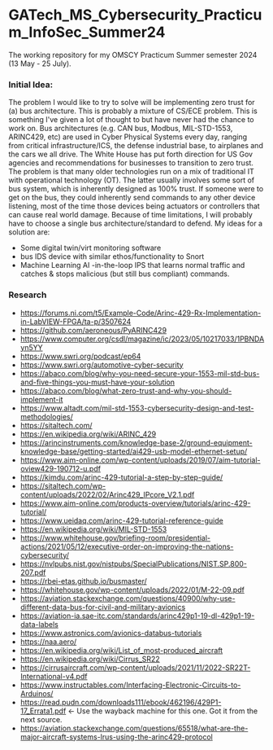 # GATech_MS_Cybersecurity_Practicum_InfoSec_Summer24
The working repository for my OMSCY Practicum Summer semester 2024 (13 May - 25 July).

### Initial Idea:
The problem I would like to try to solve will be implementing zero trust for (a) bus architecture. This is probably a mixture of CS/ECE problem. This is something I've given a lot of thought to but have never had the chance to work on. Bus architectures (e.g. CAN bus, Modbus, MIL-STD-1553, ARINC429, etc) are used in Cyber Physical Systems every day, ranging from critical infrastructure/ICS, the defense industrial base, to airplanes and the cars we all drive. The White House has put forth direction for US Gov agencies and recommendations for businesses to transition to zero trust. The problem is that many older technologies run on a mix of traditional IT with operational technology (OT). The latter usually involves some sort of bus system, which is inherently designed as 100% trust. If someone were to get on the bus, they could inherently send commands to any other device listening, most of the time those devices being actuators or controllers that can cause real world damage. Because of time limitations, I will probably have to choose a single bus architecture/standard to defend. My ideas for a solution are:

- Some digital twin/virt monitoring software
- bus IDS device with similar ethos/functionality to Snort
- Machine Learning AI -in-the-loop IPS that learns normal traffic and catches & stops malicious (but still bus compliant) commands.

### Research
- https://forums.ni.com/t5/Example-Code/Arinc-429-Rx-Implementation-in-LabVIEW-FPGA/ta-p/3507624
- https://github.com/aeroneous/PyARINC429
- https://www.computer.org/csdl/magazine/ic/2023/05/10217033/1PBNDAyn5YY
- https://www.swri.org/podcast/ep64
- https://www.swri.org/automotive-cyber-security
- https://abaco.com/blog/why-you-need-secure-your-1553-mil-std-bus-and-five-things-you-must-have-your-solution
- https://abaco.com/blog/what-zero-trust-and-why-you-should-implement-it
- https://www.altadt.com/mil-std-1553-cybersecurity-design-and-test-methodologies/
- https://sitaltech.com/
- https://en.wikipedia.org/wiki/ARINC_429
- https://arincinstruments.com/knowledge-base-2/ground-equipment-knowledge-base/getting-started/ai429-usb-model-ethernet-setup/
- https://www.aim-online.com/wp-content/uploads/2019/07/aim-tutorial-oview429-190712-u.pdf
- https://kimdu.com/arinc-429-tutorial-a-step-by-step-guide/
- https://sitaltech.com/wp-content/uploads/2022/02/Arinc429_IPcore_V2.1.pdf
- https://www.aim-online.com/products-overview/tutorials/arinc-429-tutorial/
- https://www.ueidaq.com/arinc-429-tutorial-reference-guide
- https://en.wikipedia.org/wiki/MIL-STD-1553
- https://www.whitehouse.gov/briefing-room/presidential-actions/2021/05/12/executive-order-on-improving-the-nations-cybersecurity/
- https://nvlpubs.nist.gov/nistpubs/SpecialPublications/NIST.SP.800-207.pdf
- https://rbei-etas.github.io/busmaster/
- https://whitehouse.gov/wp-content/uploads/2022/01/M-22-09.pdf
- https://aviation.stackexchange.com/questions/40900/why-use-different-data-bus-for-civil-and-military-avionics
- https://aviation-ia.sae-itc.com/standards/arinc429p1-19-dl-429p1-19-data-labels
- https://www.astronics.com/avionics-databus-tutorials
- https://naa.aero/
- https://en.wikipedia.org/wiki/List_of_most-produced_aircraft
- https://en.wikipedia.org/wiki/Cirrus_SR22
- https://cirrusaircraft.com/wp-content/uploads/2021/11/2022-SR22T-International-v4.pdf
- https://www.instructables.com/Interfacing-Electronic-Circuits-to-Arduinos/
- https://read.pudn.com/downloads111/ebook/462196/429P1-17_Errata1.pdf <- Use the wayback machine for this one. Got it from the next source.
- https://aviation.stackexchange.com/questions/65518/what-are-the-major-aircraft-systems-lrus-using-the-arinc429-protocol
